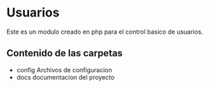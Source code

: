 # Usuarios

Este es un modulo creado en php para el control
basico de usuarios.

## Contenido de las carpetas

- config
 Archivos de configuracion
- docs
 documentacion del proyecto